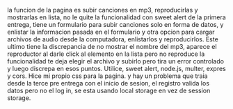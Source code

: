 la funcion de la pagina es subir canciones en mp3, 
reproducirlas y mostrarlas en lista, 
no le quite la funcionalidad con sweet alert de la primera entrega, 
tiene un formulario para subir canciones solo en forma de datos, y enlistar la informacion pasada en el formulario
y otra opcion para cargar archivos de audio desde la computadora, enlistarlos y reproducirlos.
 Este ultimo tiene la discrepancia de no mostrar el nombre del mp3, aparece el reproductor al darle click al elemento en la lista pero no reproduce
la funcionalidad te deja elegir el archivo y subirlo pero tira un error controlado y luego discrepa en esos puntos.
Utilice, sweet alert, node.js, multer, expres y cors. Hice mi propio css para la pagina. y hay un problema que traia desde la terce pre entrega
con el inicio de sesion, el registro valida los datos pero no el log in, se esta usando local storage en vez de session storage.
